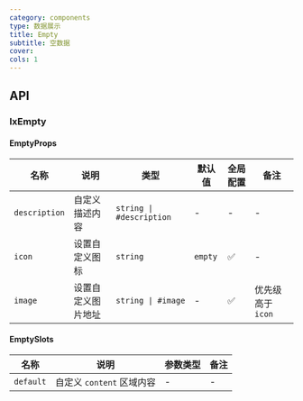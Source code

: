 ```yaml
---
category: components
type: 数据展示
title: Empty
subtitle: 空数据
cover:
cols: 1
---
```


## API

### IxEmpty

#### EmptyProps

| 名称 | 说明 | 类型  | 默认值 | 全局配置 | 备注 |
| --- | --- | --- | --- | --- | --- |
| `description` | 自定义描述内容 | `string \| #description` | - | - | - |
| `icon` | 设置自定义图标 | `string` | `empty` | ✅ | - |
| `image` | 设置自定义图片地址 | `string \| #image` | - | ✅ | 优先级高于 `icon` |

#### EmptySlots

| 名称 | 说明 | 参数类型 | 备注 |
| --- | --- | --- | --- |
| `default` | 自定义 `content` 区域内容 | - | - |
